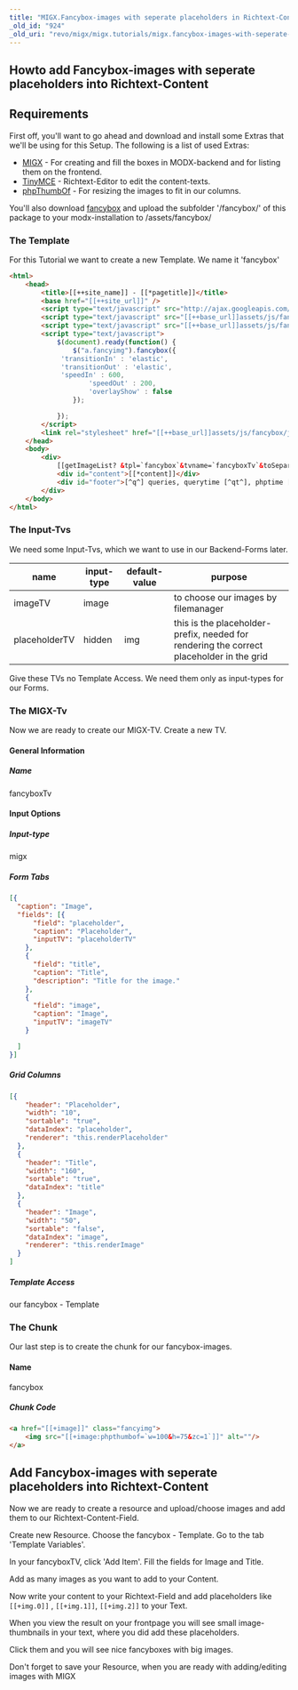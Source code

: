 ```yaml
---
title: "MIGX.Fancybox-images with seperate placeholders in Richtext-Content"
_old_id: "924"
_old_uri: "revo/migx/migx.tutorials/migx.fancybox-images-with-seperate-placeholders-in-richtext-content"
---
```


## Howto add Fancybox-images with seperate placeholders into Richtext-Content

## Requirements

First off, you'll want to go ahead and download and install some Extras that we'll be using for this Setup. The following is a list of used Extras:

- [MIGX](extras/migx "MIGX") - For creating and fill the boxes in MODX-backend and for listing them on the frontend.
- [TinyMCE](extras/evo/tinymce "TinyMCE") - Richtext-Editor to edit the content-texts.
- [phpThumbOf](extras/phpthumbof "phpThumbOf") - For resizing the images to fit in our columns.

You'll also download [fancybox](http://fancybox.net/home) and upload the subfolder '/fancybox/' of this package to your modx-installation to /assets/fancybox/

### The Template

For this Tutorial we want to create a new Template. We name it 'fancybox'

``` html
<html>
    <head>
        <title>[[++site_name]] - [[*pagetitle]]</title>
        <base href="[[++site_url]]" />
        <script type="text/javascript" src="http://ajax.googleapis.com/ajax/libs/jquery/1.4/jquery.min.js"></script>
        <script type="text/javascript" src="[[++base_url]]assets/js/fancybox/jquery.fancybox-1.3.4.pack.js"></script>
        <script type="text/javascript" src="[[++base_url]]assets/js/fancybox/jquery.easing-1.4.pack.js"></script>
        <script type="text/javascript">
            $(document).ready(function() {
                $("a.fancyimg").fancybox({
             'transitionIn' : 'elastic',
             'transitionOut' : 'elastic',
             'speedIn' : 600,
                    'speedOut' : 200,
                    'overlayShow' : false
                });

            });
        </script>
        <link rel="stylesheet" href="[[++base_url]]assets/js/fancybox/jquery.fancybox-1.3.4.css" type="text/css" media="screen" />
    </head>
    <body>
        <div>
            [[getImageList? &tpl=`fancybox`&tvname=`fancyboxTv`&toSeparatePlaceholders=`img`]]
            <div id="content">[[*content]]</div>
            <div id="footer">[^q^] queries, querytime [^qt^], phptime [^p^], totaltime [^t^], source [^s^]</div>
        </div>
    </body>
</html>

```

### The Input-Tvs

We need some Input-Tvs, which we want to use in our Backend-Forms later.

| name          | input-type | default-value | purpose                                                                                  |
| ------------- | ---------- | ------------- | ---------------------------------------------------------------------------------------- |
| imageTV       | image      |               | to choose our images by filemanager                                                      |
| placeholderTV | hidden     | img           | this is the placeholder-prefix, needed for rendering the correct placeholder in the grid |

Give these TVs no Template Access. We need them only as input-types for our Forms.

### The MIGX-Tv

Now we are ready to create our MIGX-TV. Create a new TV.

#### General Information

##### Name

fancyboxTv

#### Input Options

##### Input-type

migx

##### Form Tabs

``` json
[{
  "caption": "Image",
  "fields": [{
      "field": "placeholder",
      "caption": "Placeholder",
      "inputTV": "placeholderTV"
    },
    {
      "field": "title",
      "caption": "Title",
      "description": "Title for the image."
    },
    {
      "field": "image",
      "caption": "Image",
      "inputTV": "imageTV"
    }

  ]
}]
```

##### Grid Columns

``` json
[{
    "header": "Placeholder",
    "width": "10",
    "sortable": "true",
    "dataIndex": "placeholder",
    "renderer": "this.renderPlaceholder"
  },
  {
    "header": "Title",
    "width": "160",
    "sortable": "true",
    "dataIndex": "title"
  },
  {
    "header": "Image",
    "width": "50",
    "sortable": "false",
    "dataIndex": "image",
    "renderer": "this.renderImage"
  }
]
```

##### Template Access

our fancybox - Template

### The Chunk

Our last step is to create the chunk for our fancybox-images.

#### Name

fancybox

##### Chunk Code

``` html
<a href="[[+image]]" class="fancyimg">
    <img src="[[+image:phpthumbof=`w=100&h=75&zc=1`]]" alt=""/>
</a>
```

## Add Fancybox-images with seperate placeholders into Richtext-Content

Now we are ready to create a resource and upload/choose images and add them to our Richtext-Content-Field.

Create new Resource. Choose the fancybox - Template. Go to the tab 'Template Variables'.

In your fancyboxTV, click 'Add Item'. Fill the fields for Image and Title.

Add as many images as you want to add to your Content.

Now write your content to your Richtext-Field and add placeholders like `[[+img.0]]` , `[[+img.1]]`, `[[+img.2]]` to your Text.

When you view the result on your frontpage you will see small image-thumbnails in your text, where you did add these placeholders.

Click them and you will see nice fancyboxes with big images.

Don't forget to save your Resource, when you are ready with adding/editing images with MIGX
